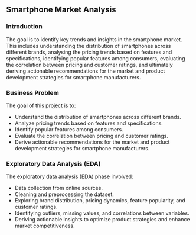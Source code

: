 ## Smartphone Market Analysis
### Introduction
The goal is to identify key trends and insights in the smartphone market. This includes understanding the distribution of smartphones across different brands, analysing the pricing trends based on features and specifications, identifying popular features among consumers, evaluating the correlation between pricing and customer ratings, and ultimately deriving actionable recommendations for the market and product development strategies for smartphone manufacturers.


### Business Problem
The goal of this project is to:
- Understand the distribution of smartphones across different brands.
- Analyze pricing trends based on features and specifications.
- Identify popular features among consumers.
- Evaluate the correlation between pricing and customer ratings.
- Derive actionable recommendations for the market and product development strategies for smartphone manufacturers.

### Exploratory Data Analysis (EDA)
The exploratory data analysis (EDA) phase involved:
- Data collection from online sources.
- Cleaning and preprocessing the dataset.
- Exploring brand distribution, pricing dynamics, feature popularity, and customer ratings.
- Identifying outliers, missing values, and correlations between variables.
- Deriving actionable insights to optimize product strategies and enhance market competitiveness.
